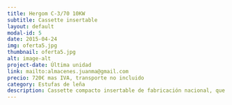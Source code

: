 ```yaml
---
title: Hergom C-3/70 10KW
subtitle: Cassette insertable
layout: default
modal-id: 5
date: 2015-04-24
img: oferta5.jpg
thumbnail: oferta5.jpg
alt: image-alt
project-date: Última unidad
link: mailto:almacenes.juanma@gmail.com
precio: 720€ mas IVA, transporte no incluido
category: Estufas de leña
description: Cassette compacto insertable de fabricación nacional, que cuenta con un sistema de convección forzada que aporta una potencia nominal de 10KW y máxima de 13KW. Construida íntegramente en hierro fundido. Además está equipada con sistemas de seguridad que evitan el sobrecalentamiento.
---
```

